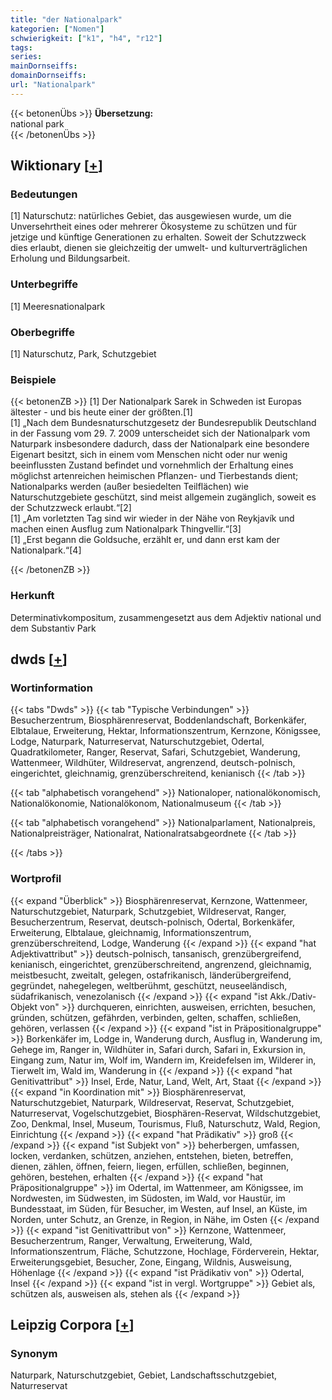 ```yaml
---
title: "der Nationalpark"
kategorien: ["Nomen"]
schwierigkeit: ["k1", "h4", "r12"]
tags:
series:
mainDornseiffs:
domainDornseiffs:
url: "Nationalpark"
---
```


{{< betonenÜbs >}}
**Übersetzung:**  
national park  
{{< /betonenÜbs >}}

## Wiktionary [[+](https://de.wiktionary.org/wiki/Nationalpark)]

### Bedeutungen
[1] Naturschutz: natürliches Gebiet, das ausgewiesen wurde, um die Unversehrtheit eines oder mehrerer Ökosysteme zu schützen und für jetzige und künftige Generationen zu erhalten. Soweit der Schutzzweck dies erlaubt, dienen sie gleichzeitig der umwelt- und kulturverträglichen Erholung und Bildungsarbeit.  

### Unterbegriffe
[1] Meeresnationalpark  

### Oberbegriffe
[1] Naturschutz, Park, Schutzgebiet  

### Beispiele
{{< betonenZB >}}
[1] Der Nationalpark Sarek in Schweden ist Europas ältester - und bis heute einer der größten.[1]  
[1] „Nach dem Bundesnaturschutzgesetz der Bundesrepublik Deutschland in der Fassung vom 29. 7. 2009 unterscheidet sich der Nationalpark vom Naturpark insbesondere dadurch, dass der Nationalpark eine besondere Eigenart besitzt, sich in einem vom Menschen nicht oder nur wenig beeinflussten Zustand befindet und vornehmlich der Erhaltung eines möglichst artenreichen heimischen Pflanzen- und Tierbestands dient; Nationalparks werden (außer besiedelten Teilflächen) wie Naturschutzgebiete geschützt, sind meist allgemein zugänglich, soweit es der Schutzzweck erlaubt.“[2]  
[1] „Am vorletzten Tag sind wir wieder in der Nähe von Reykjavík und machen einen Ausflug zum Nationalpark Thingvellir.“[3]  
[1] „Erst begann die Goldsuche, erzählt er, und dann erst kam der Nationalpark.“[4]  

{{< /betonenZB >}}
### Herkunft
Determinativkompositum, zusammengesetzt aus dem Adjektiv national und dem Substantiv Park  



## dwds [[+](https://www.dwds.de/wb/Nationalpark)]

### Wortinformation
{{< tabs "Dwds" >}}
{{< tab "Typische Verbindungen" >}}
Besucherzentrum, Biosphärenreservat, Boddenlandschaft, Borkenkäfer, Elbtalaue, Erweiterung, Hektar, Informationszentrum, Kernzone, Königssee, Lodge, Naturpark, Naturreservat, Naturschutzgebiet, Odertal, Quadratkilometer, Ranger, Reservat, Safari, Schutzgebiet, Wanderung, Wattenmeer, Wildhüter, Wildreservat, angrenzend, deutsch-polnisch, eingerichtet, gleichnamig, grenzüberschreitend, kenianisch
{{< /tab >}}

{{< tab "alphabetisch vorangehend" >}}
Nationaloper, nationalökonomisch, Nationalökonomie, Nationalökonom, Nationalmuseum
{{< /tab >}}

{{< tab "alphabetisch vorangehend" >}}
Nationalparlament, Nationalpreis, Nationalpreisträger, Nationalrat, Nationalratsabgeordnete
{{< /tab >}}

{{< /tabs >}}

### Wortprofil
{{< expand "Überblick" >}} Biosphärenreservat, Kernzone, Wattenmeer, Naturschutzgebiet, Naturpark, Schutzgebiet, Wildreservat, Ranger, Besucherzentrum, Reservat, deutsch-polnisch, Odertal, Borkenkäfer, Erweiterung, Elbtalaue, gleichnamig, Informationszentrum, grenzüberschreitend, Lodge, Wanderung {{< /expand >}}
{{< expand "hat Adjektivattribut" >}} deutsch-polnisch, tansanisch, grenzübergreifend, kenianisch, eingerichtet, grenzüberschreitend, angrenzend, gleichnamig, meistbesucht, zweitalt, gelegen, ostafrikanisch, länderübergreifend, gegründet, nahegelegen, weltberühmt, geschützt, neuseeländisch, südafrikanisch, venezolanisch {{< /expand >}}
{{< expand "ist Akk./Dativ-Objekt von" >}} durchqueren, einrichten, ausweisen, errichten, besuchen, gründen, schützen, gefährden, verbinden, gelten, schaffen, schließen, gehören, verlassen {{< /expand >}}
{{< expand "ist in Präpositionalgruppe" >}} Borkenkäfer im, Lodge in, Wanderung durch, Ausflug in, Wanderung im, Gehege im, Ranger in, Wildhüter in, Safari durch, Safari in, Exkursion in, Eingang zum, Natur im, Wolf im, Wandern im, Kreidefelsen im, Wilderer in, Tierwelt im, Wald im, Wanderung in {{< /expand >}}
{{< expand "hat Genitivattribut" >}} Insel, Erde, Natur, Land, Welt, Art, Staat {{< /expand >}}
{{< expand "in Koordination mit" >}} Biosphärenreservat, Naturschutzgebiet, Naturpark, Wildreservat, Reservat, Schutzgebiet, Naturreservat, Vogelschutzgebiet, Biosphären-Reservat, Wildschutzgebiet, Zoo, Denkmal, Insel, Museum, Tourismus, Fluß, Naturschutz, Wald, Region, Einrichtung {{< /expand >}}
{{< expand "hat Prädikativ" >}} groß {{< /expand >}}
{{< expand "ist Subjekt von" >}} beherbergen, umfassen, locken, verdanken, schützen, anziehen, entstehen, bieten, betreffen, dienen, zählen, öffnen, feiern, liegen, erfüllen, schließen, beginnen, gehören, bestehen, erhalten {{< /expand >}}
{{< expand "hat Präpositionalgruppe" >}} im Odertal, im Wattenmeer, am Königssee, im Nordwesten, im Südwesten, im Südosten, im Wald, vor Haustür, im Bundesstaat, im Süden, für Besucher, im Westen, auf Insel, an Küste, im Norden, unter Schutz, an Grenze, in Region, in Nähe, im Osten {{< /expand >}}
{{< expand "ist Genitivattribut von" >}} Kernzone, Wattenmeer, Besucherzentrum, Ranger, Verwaltung, Erweiterung, Wald, Informationszentrum, Fläche, Schutzzone, Hochlage, Förderverein, Hektar, Erweiterungsgebiet, Besucher, Zone, Eingang, Wildnis, Ausweisung, Höhenlage {{< /expand >}}
{{< expand "ist Prädikativ von" >}} Odertal, Insel {{< /expand >}}
{{< expand "ist in vergl. Wortgruppe" >}} Gebiet als, schützen als, ausweisen als, stehen als {{< /expand >}}

## Leipzig Corpora [[+](https://corpora.uni-leipzig.de/en/res?word=Nationalpark&corpusId=deu_newscrawl-public_2018)]


### Synonym
Naturpark, Naturschutzgebiet, Gebiet, Landschaftsschutzgebiet, Naturreservat

